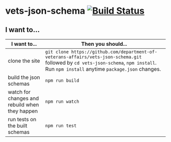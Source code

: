 # vets-json-schema [![Build Status](https://travis-ci.org/department-of-veterans-affairs/vets-json-schema.svg?branch=master)](https://travis-ci.org/department-of-veterans-affairs/vets-json-schema)

## I want to...

| I want to... | Then you should... |
| ------------ | ------------------ |
| clone the site | `git clone https://github.com/department-of-veterans-affairs/vets-json-schema.git` followed by `cd vets-json-schema`, `npm install`. Run `npm install` anytime `package.json` changes. |
| build the json schemas | `npm run build` |
| watch for changes and rebuild when they happen | `npm run watch` |
| run tests on the built schemas | `npm run test` |
